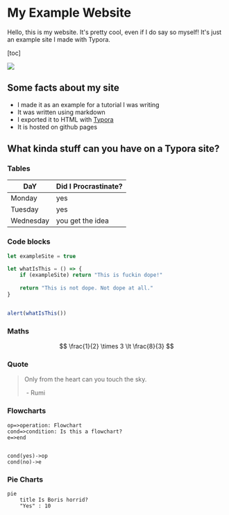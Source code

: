 # My Example Website

Hello, this is my website. It's pretty cool, even if I do say so myself! It's just an example site I made with Typora.

[toc]



![](https://images.pexels.com/photos/397096/pexels-photo-397096.jpeg?auto=compress&cs=tinysrgb&dpr=2&h=650&w=940)

## Some facts about my site

* I made it as an example for a tutorial I was writing
* It was written using markdown
* I exported it to HTML with [Typora](https://typora.io/)
* It is hosted on github pages

## What kinda stuff can you have on a Typora site?

### Tables

| DaY       | Did I Procrastinate? |
| --------- | -------------------- |
| Monday    | yes                  |
| Tuesday   | yes                  |
| Wednesday | you get the idea     |

### Code blocks

```javascript
let exampleSite = true

let whatIsThis = () => {
	if (exampleSite) return "This is fuckin dope!"
    
    return "This is not dope. Not dope at all."
}


alert(whatIsThis())
```

### Maths

$$
\frac{1}{2} \times 3 \lt \frac{8}{3}
$$

### Quote

> Only from the heart can you touch the sky.
>
> ​		- Rumi

### Flowcharts


```flow
op=>operation: Flowchart
cond=>condition: Is this a flowchart?
e=>end


cond(yes)->op
cond(no)->e
```



### Pie Charts

```mermaid
pie
    title Is Boris horrid?
    "Yes" : 10 
```
